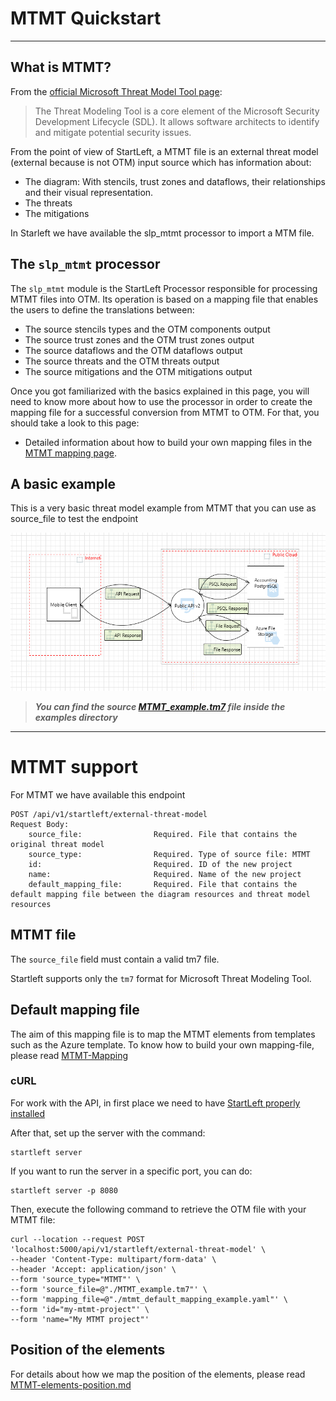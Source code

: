 # MTMT Quickstart

---
## What is MTMT?
From the [official Microsoft Threat Model Tool page](https://learn.microsoft.com/en-us/azure/security/develop/threat-modeling-tool):
> The Threat Modeling Tool is a core element of the Microsoft Security Development Lifecycle (SDL). 
> It allows software architects to identify and mitigate potential security issues.

From the point of view of StartLeft, a MTMT file is an external threat model (external because is not OTM) input source
which has information about:
 - The diagram: With stencils, trust zones and dataflows, their relationships and their visual representation.
 - The threats
 - The mitigations

In Starleft we have available the slp_mtmt processor to import a MTM file.

## The `slp_mtmt` processor
The `slp_mtmt` module is the StartLeft Processor responsible for processing MTMT files into OTM. Its operation is based
on a mapping file that enables the users to define the translations between:
- The source stencils types and the OTM components output
- The source trust zones and the OTM trust zones output
- The source dataflows and the OTM dataflows output
- The source threats and the OTM threats output
- The source mitigations and the OTM mitigations output



Once you got familiarized with the basics explained in this page, you will need to know more about how to use the
processor in order to create the mapping file for a successful conversion from MTMT to OTM. 
For that, you should take a look to this page:
* Detailed information about how to build your own mapping files in the
  [MTMT mapping page](MTMT-Mapping.md).

## A basic example
This is a very basic threat model example from MTMT that you can use as source_file to test the endpoint

![](img/MTMT_example.png)

>***You can find the source 
> [MTMT_example.tm7](https://github.com/iriusrisk/startleft/tree/feature/OPT-479/examples/mtmt/MTMT_example.tm7) 
> file inside the examples directory***

---
# MTMT support
For MTMT we have available this endpoint
```
POST /api/v1/startleft/external-threat-model
Request Body:
    source_file:                Required. File that contains the original threat model
    source_type:                Required. Type of source file: MTMT
    id:                         Required. ID of the new project
    name:                       Required. Name of the new project
    default_mapping_file:       Required. File that contains the default mapping file between the diagram resources and threat model resources
```

## MTMT file
The `source_file` field must contain a valid tm7 file.

Startleft supports only the `tm7` format for Microsoft Threat Modeling Tool. 


## Default mapping file
The aim of this mapping file is to map the MTMT elements from templates such as the Azure template.
To know how to build your own mapping-file, please read [MTMT-Mapping](MTMT-Mapping.md)


### cURL
For work with the API, in first place we need to have [StartLeft properly installed](../../../Quickstart-Guide-for-Beginners.md)

After that, set up the server with the command:
```shell
startleft server
```

If you want to run the server in a specific port, you can do:
```shell
startleft server -p 8080
```


Then, execute the following command to retrieve the OTM file with your MTMT file:
```shell
curl --location --request POST 'localhost:5000/api/v1/startleft/external-threat-model' \
--header 'Content-Type: multipart/form-data' \
--header 'Accept: application/json' \
--form 'source_type="MTMT"' \
--form 'source_file=@"./MTMT_example.tm7"' \
--form 'mapping_file=@"./mtmt_default_mapping_example.yaml"' \
--form 'id="my-mtmt-project"' \
--form 'name="My MTMT project"'
```

## Position of the elements
For details about how we map the position of the elements, please read [MTMT-elements-position.md](MTMT-elements-position.md) 
